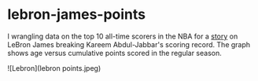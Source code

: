 # lebron-james-points
I wrangling data on the top 10 all-time scorers in the NBA for a [story](https://www.npr.org/2023/02/04/1152125147/lakers-pelicans-thunder-score-lebron-james-points-record-kareem-abdul-jabbar) on LeBron James breaking Kareem Abdul-Jabbar's scoring record. The graph shows age versus cumulative points scored in the regular season.

![Lebron](lebron points.jpeg)


